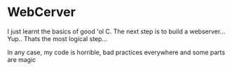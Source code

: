 # WebCerver

I just learnt the basics of good 'ol C.
The next step is to build a webserver... Yup.. Thats the most logical step...

In any case, my code is horrible, bad practices everywhere and some parts are magic
